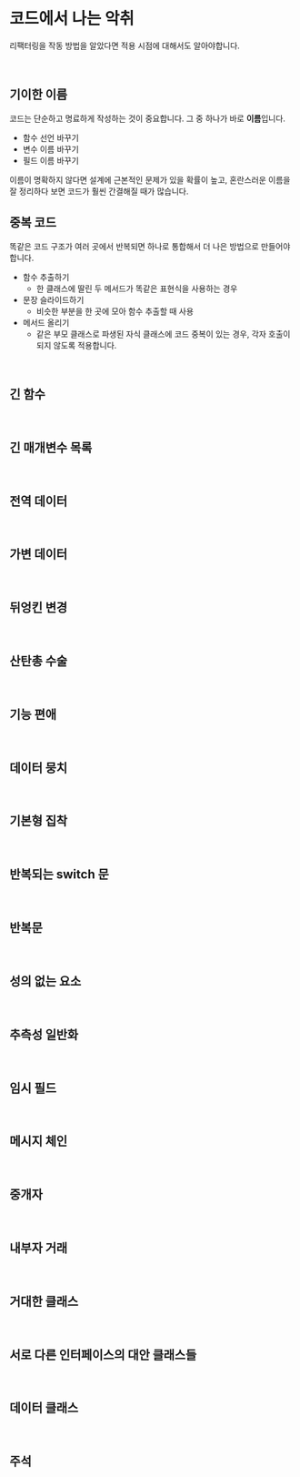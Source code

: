 # 코드에서 나는 악취

리팩터링을 작동 방법을 알았다면 적용 시점에 대해서도 알아야합니다.

<br/>

## 기이한 이름

코드는 단순하고 명료하게 작성하는 것이 중요합니다. 그 중 하나가 바로 **이름**입니다.

- 함수 선언 바꾸기
- 변수 이름 바꾸기
- 필드 이름 바꾸기

이름이 명확하지 않다면 설계에 근본적인 문제가 있을 확률이 높고, 혼란스러운 이름을 잘 정리하다 보면 코드가 훨씬 간결해질 때가 많습니다.

## 중복 코드

똑같은 코드 구조가 여러 곳에서 반복되면 하나로 통합해서 더 나은 방법으로 만들어야 합니다.

- 함수 추출하기
  - 한 클래스에 딸린 두 메서드가 똑같은 표현식을 사용하는 경우
- 문장 슬라이드하기
  - 비슷한 부분을 한 곳에 모아 함수 추출할 때 사용
- 메서드 올리기
  - 같은 부모 클래스로 파생된 자식 클래스에 코드 중복이 있는 경우, 각자 호출이 되지 않도록 적용합니다.

<br/>

## 긴 함수

<br/>

## 긴 매개변수 목록

<br/>

## 전역 데이터

<br/>

## 가변 데이터

<br/>

## 뒤엉킨 변경

<br/>

## 산탄총 수술

<br/>

## 기능 편애

<br/>

## 데이터 뭉치

<br/>

## 기본형 집착

<br/>

## 반복되는 switch 문

<br/>

## 반복문

<br/>

## 성의 없는 요소

<br/>

## 추측성 일반화

<br/>

## 임시 필드

<br/>

## 메시지 체인

<br/>

## 중개자

<br/>

## 내부자 거래

<br/>

## 거대한 클래스

<br/>

## 서로 다른 인터페이스의 대안 클래스들

<br/>

## 데이터 클래스

<br/>

## 주석
